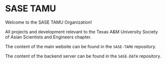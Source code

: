 # SASE TAMU

Welcome to the SASE TAMU Organization!

All projects and development relevant to the Texas A&M University Society of Asian Scientists and Engineers chapter.

The content of the main website can be found in the `SASE-TAMU` repository.

The content of the backend server can be found in the `SASE-DATA` repository.
